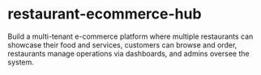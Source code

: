 # restaurant-ecommerce-hub
Build a multi-tenant e-commerce platform where multiple restaurants can showcase their food and services, customers can browse and order, restaurants manage operations via dashboards, and admins oversee the system.
